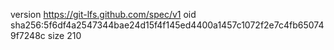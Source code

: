 version https://git-lfs.github.com/spec/v1
oid sha256:5f6df4a2547344bae24d15f4f145ed4400a1457c1072f2e7c4fb650749f7248c
size 210
